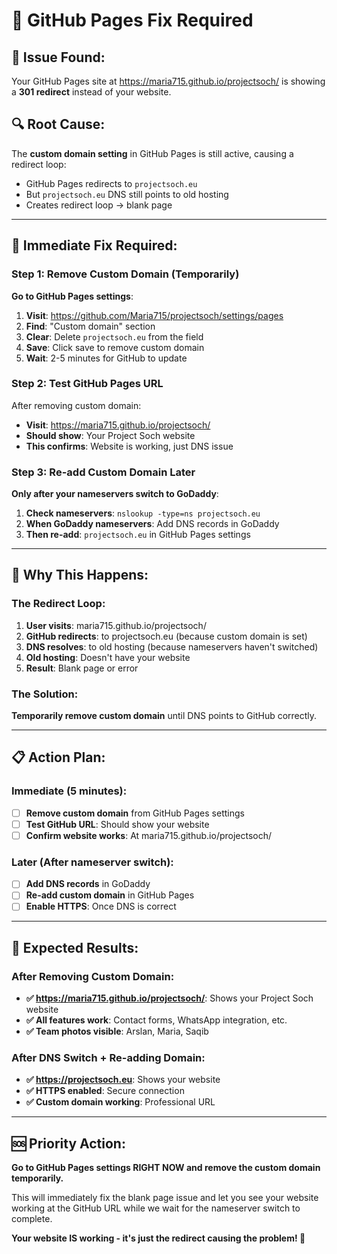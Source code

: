 # 🔧 GitHub Pages Fix Required

## 🚨 Issue Found:
Your GitHub Pages site at https://maria715.github.io/projectsoch/ is showing a **301 redirect** instead of your website.

## 🔍 Root Cause:
The **custom domain setting** in GitHub Pages is still active, causing a redirect loop:
- GitHub Pages redirects to `projectsoch.eu`
- But `projectsoch.eu` DNS still points to old hosting
- Creates redirect loop → blank page

---

## 🎯 Immediate Fix Required:

### Step 1: Remove Custom Domain (Temporarily)
**Go to GitHub Pages settings**:
1. **Visit**: https://github.com/Maria715/projectsoch/settings/pages
2. **Find**: "Custom domain" section
3. **Clear**: Delete `projectsoch.eu` from the field
4. **Save**: Click save to remove custom domain
5. **Wait**: 2-5 minutes for GitHub to update

### Step 2: Test GitHub Pages URL
After removing custom domain:
- **Visit**: https://maria715.github.io/projectsoch/
- **Should show**: Your Project Soch website
- **This confirms**: Website is working, just DNS issue

### Step 3: Re-add Custom Domain Later
**Only after your nameservers switch to GoDaddy**:
1. **Check nameservers**: `nslookup -type=ns projectsoch.eu`
2. **When GoDaddy nameservers**: Add DNS records in GoDaddy
3. **Then re-add**: `projectsoch.eu` in GitHub Pages settings

---

## 🔄 Why This Happens:

### The Redirect Loop:
1. **User visits**: maria715.github.io/projectsoch/
2. **GitHub redirects**: to projectsoch.eu (because custom domain is set)
3. **DNS resolves**: to old hosting (because nameservers haven't switched)
4. **Old hosting**: Doesn't have your website
5. **Result**: Blank page or error

### The Solution:
**Temporarily remove custom domain** until DNS points to GitHub correctly.

---

## 📋 Action Plan:

### Immediate (5 minutes):
- [ ] **Remove custom domain** from GitHub Pages settings
- [ ] **Test GitHub URL**: Should show your website
- [ ] **Confirm website works**: At maria715.github.io/projectsoch/

### Later (After nameserver switch):
- [ ] **Add DNS records** in GoDaddy
- [ ] **Re-add custom domain** in GitHub Pages
- [ ] **Enable HTTPS**: Once DNS is correct

---

## 🎯 Expected Results:

### After Removing Custom Domain:
- **✅ https://maria715.github.io/projectsoch/**: Shows your Project Soch website
- **✅ All features work**: Contact forms, WhatsApp integration, etc.
- **✅ Team photos visible**: Arslan, Maria, Saqib

### After DNS Switch + Re-adding Domain:
- **✅ https://projectsoch.eu**: Shows your website
- **✅ HTTPS enabled**: Secure connection
- **✅ Custom domain working**: Professional URL

---

## 🆘 Priority Action:

**Go to GitHub Pages settings RIGHT NOW and remove the custom domain temporarily.**

This will immediately fix the blank page issue and let you see your website working at the GitHub URL while we wait for the nameserver switch to complete.

**Your website IS working - it's just the redirect causing the problem! 🚀**
